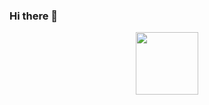 ### Hi there 👋
<div id="header" align="center">
  <img src="https://media1.giphy.com/media/KGhpQ5NMoWKQurlHwI/200w.webp?cid=ecf05e47ptihnxx9wgw64xsvsuty2qh186xslztspum2u8c9&rid=200w.webp&ct=g" width="100"/>
</div>
<!--
**jawadabbasi923/jawadabbasi923** is a ✨ _special_ ✨ repository because its `README.md` (this file) appears on your GitHub profile.

Here are some ideas to get you started:

- 🔭 I’m currently working on ...
- 🌱 I’m currently learning ...
- 👯 I’m looking to collaborate on ...
- 🤔 I’m looking for help with ...
- 💬 Ask me about ...
- 📫 How to reach me: ...
- 😄 Pronouns: ...
- ⚡ Fun fact: ...
-->
